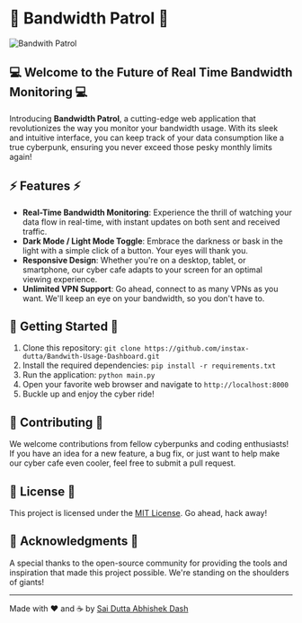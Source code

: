 # 👾 Bandwidth Patrol 👾

![Bandwith Patrol](https://github.com/instax-dutta/Bandwith-Usage-Dashboard/blob/main/logo.jpeg)

## 💻 Welcome to the Future of Real Time Bandwidth Monitoring 💻

Introducing **Bandwidth Patrol**, a cutting-edge web application that revolutionizes the way you monitor your bandwidth usage. With its sleek and intuitive interface, you can keep track of your data consumption like a true cyberpunk, ensuring you never exceed those pesky monthly limits again!

## ⚡ Features ⚡

- **Real-Time Bandwidth Monitoring**: Experience the thrill of watching your data flow in real-time, with instant updates on both sent and received traffic.
- **Dark Mode / Light Mode Toggle**: Embrace the darkness or bask in the light with a simple click of a button. Your eyes will thank you.
- **Responsive Design**: Whether you're on a desktop, tablet, or smartphone, our cyber cafe adapts to your screen for an optimal viewing experience.
- **Unlimited VPN Support**: Go ahead, connect to as many VPNs as you want. We'll keep an eye on your bandwidth, so you don't have to.

## 🚀 Getting Started 🚀

1. Clone this repository: `git clone https://github.com/instax-dutta/Bandwith-Usage-Dashboard.git`
2. Install the required dependencies: `pip install -r requirements.txt`
3. Run the application: `python main.py`
4. Open your favorite web browser and navigate to `http://localhost:8000`
5. Buckle up and enjoy the cyber ride!


## 🤖 Contributing 🤖

We welcome contributions from fellow cyberpunks and coding enthusiasts! If you have an idea for a new feature, a bug fix, or just want to help make our cyber cafe even cooler, feel free to submit a pull request.

## 📝 License 📝

This project is licensed under the [MIT License](https://opensource.org/licenses/MIT). Go ahead, hack away!

## 🙏 Acknowledgments 🙏

A special thanks to the open-source community for providing the tools and inspiration that made this project possible. We're standing on the shoulders of giants!

---

Made with ❤️ and ☕ by [Sai Dutta Abhishek Dash](https://github.com/instax-dutta)

